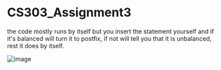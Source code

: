# CS303_Assignment3
the code mostly runs by itself but you insert the statement yourself and if it's balanced will turn it to postfix, if not will tell you that it is unbalanced, rest it does by itself.

![image](https://github.com/Kevin-Montes/CS303_Assignment3/assets/113536756/21bf3872-66ea-4f1d-a846-5178b32cebea)

